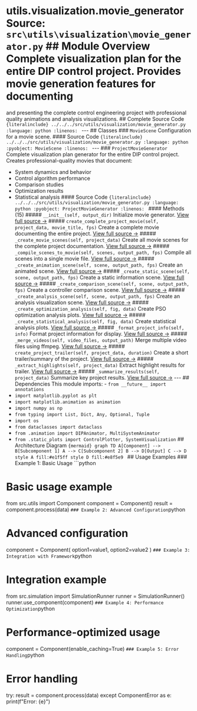 # utils.visualization.movie_generator **Source:** `src\utils\visualization\movie_generator.py` ## Module Overview Complete visualization plan for the entire DIP control project. Provides movie generation features for documenting
and presenting the complete control engineering project with professional
quality animations and analysis visualizations. ## Complete Source Code ```{literalinclude} ../../../src/utils/visualization/movie_generator.py
:language: python
:linenos:
``` --- ## Classes ### `MovieScene` Configuration for a movie scene. #### Source Code ```{literalinclude} ../../../src/utils/visualization/movie_generator.py
:language: python
:pyobject: MovieScene
:linenos:
``` --- ### `ProjectMovieGenerator` Complete visualization plan generator for the entire DIP control project. Creates professional-quality movies that document:
- System dynamics and behavior
- Control algorithm performance
- Comparison studies
- Optimization results
- Statistical analysis #### Source Code ```{literalinclude} ../../../src/utils/visualization/movie_generator.py
:language: python
:pyobject: ProjectMovieGenerator
:linenos:
``` #### Methods (15) ##### `__init__(self, output_dir)` Initialize movie generator. [View full source →](#method-projectmoviegenerator-__init__) ##### `create_complete_project_movie(self, project_data, movie_title, fps)` Create a complete movie documenting the entire project. [View full source →](#method-projectmoviegenerator-create_complete_project_movie) ##### `_create_movie_scenes(self, project_data)` Create all movie scenes for the complete project documentation. [View full source →](#method-projectmoviegenerator-_create_movie_scenes) ##### `_compile_scenes_to_movie(self, scenes, output_path, fps)` Compile all scenes into a single movie file. [View full source →](#method-projectmoviegenerator-_compile_scenes_to_movie) ##### `_create_animation_scene(self, scene, output_path, fps)` Create an animated scene. [View full source →](#method-projectmoviegenerator-_create_animation_scene) ##### `_create_static_scene(self, scene, output_path, fps)` Create a static information scene. [View full source →](#method-projectmoviegenerator-_create_static_scene) ##### `_create_comparison_scene(self, scene, output_path, fps)` Create a controller comparison scene. [View full source →](#method-projectmoviegenerator-_create_comparison_scene) ##### `_create_analysis_scene(self, scene, output_path, fps)` Create an analysis visualization scene. [View full source →](#method-projectmoviegenerator-_create_analysis_scene) ##### `_create_optimization_analysis(self, fig, data)` Create PSO optimization analysis plots. [View full source →](#method-projectmoviegenerator-_create_optimization_analysis) ##### `_create_statistical_analysis(self, fig, data)` Create statistical analysis plots. [View full source →](#method-projectmoviegenerator-_create_statistical_analysis) ##### `_format_project_info(self, info)` Format project information for display. [View full source →](#method-projectmoviegenerator-_format_project_info) ##### `_merge_videos(self, video_files, output_path)` Merge multiple video files using ffmpeg. [View full source →](#method-projectmoviegenerator-_merge_videos) ##### `create_project_trailer(self, project_data, duration)` Create a short trailer/summary of the project. [View full source →](#method-projectmoviegenerator-create_project_trailer) ##### `_extract_highlights(self, project_data)` Extract highlight results for trailer. [View full source →](#method-projectmoviegenerator-_extract_highlights) ##### `_summarize_results(self, project_data)` Summarize key project results. [View full source →](#method-projectmoviegenerator-_summarize_results) --- ## Dependencies This module imports: - `from __future__ import annotations`
- `import matplotlib.pyplot as plt`
- `import matplotlib.animation as animation`
- `import numpy as np`
- `from typing import List, Dict, Any, Optional, Tuple`
- `import os`
- `from dataclasses import dataclass`
- `from .animation import DIPAnimator, MultiSystemAnimator`
- `from .static_plots import ControlPlotter, SystemVisualization` ## Architecture Diagram ```{mermaid}
graph TD A[Component] --> B[Subcomponent 1] A --> C[Subcomponent 2] B --> D[Output] C --> D style A fill:#e1f5ff style D fill:#e8f5e9
``` ## Usage Examples ### Example 1: Basic Usage ```python
# Basic usage example
from src.utils import Component component = Component()
result = component.process(data)
``` ### Example 2: Advanced Configuration ```python
# Advanced configuration
component = Component( option1=value1, option2=value2
)
``` ### Example 3: Integration with Framework ```python
# Integration example
from src.simulation import SimulationRunner runner = SimulationRunner()
runner.use_component(component)
``` ### Example 4: Performance Optimization ```python
# Performance-optimized usage
component = Component(enable_caching=True)
``` ### Example 5: Error Handling ```python
# Error handling
try: result = component.process(data)
except ComponentError as e: print(f"Error: {e}")
```
